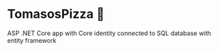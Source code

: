 # TomasosPizza :pizza:
ASP .NET Core app with Core identity connected to SQL database with entity framework
